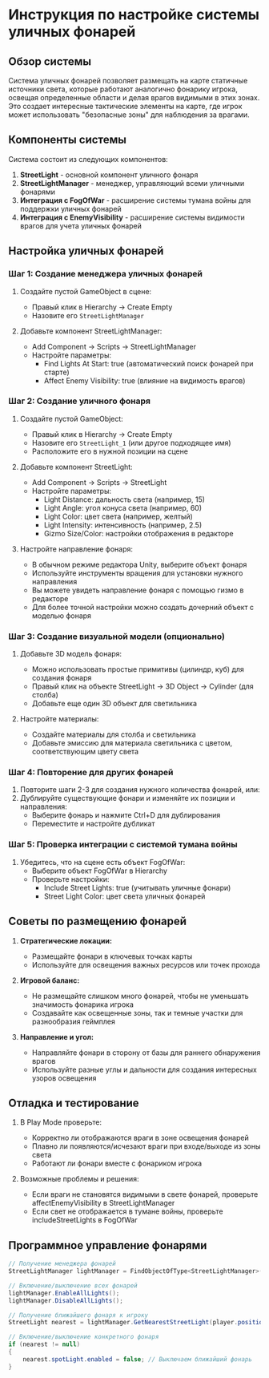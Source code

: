 # Инструкция по настройке системы уличных фонарей

## Обзор системы

Система уличных фонарей позволяет размещать на карте статичные источники света, которые работают аналогично фонарику игрока, освещая определенные области и делая врагов видимыми в этих зонах. Это создает интересные тактические элементы на карте, где игрок может использовать "безопасные зоны" для наблюдения за врагами.

## Компоненты системы

Система состоит из следующих компонентов:

1. **StreetLight** - основной компонент уличного фонаря
2. **StreetLightManager** - менеджер, управляющий всеми уличными фонарями
3. **Интеграция с FogOfWar** - расширение системы тумана войны для поддержки уличных фонарей
4. **Интеграция с EnemyVisibility** - расширение системы видимости врагов для учета уличных фонарей

## Настройка уличных фонарей

### Шаг 1: Создание менеджера уличных фонарей

1. Создайте пустой GameObject в сцене:
   - Правый клик в Hierarchy -> Create Empty
   - Назовите его `StreetLightManager`

2. Добавьте компонент StreetLightManager:
   - Add Component -> Scripts -> StreetLightManager
   - Настройте параметры:
     - Find Lights At Start: true (автоматический поиск фонарей при старте)
     - Affect Enemy Visibility: true (влияние на видимость врагов)

### Шаг 2: Создание уличного фонаря

1. Создайте пустой GameObject:
   - Правый клик в Hierarchy -> Create Empty
   - Назовите его `StreetLight_1` (или другое подходящее имя)
   - Расположите его в нужной позиции на сцене

2. Добавьте компонент StreetLight:
   - Add Component -> Scripts -> StreetLight
   - Настройте параметры:
     - Light Distance: дальность света (например, 15)
     - Light Angle: угол конуса света (например, 60)
     - Light Color: цвет света (например, желтый)
     - Light Intensity: интенсивность (например, 2.5)
     - Gizmo Size/Color: настройки отображения в редакторе

3. Настройте направление фонаря:
   - В обычном режиме редактора Unity, выберите объект фонаря
   - Используйте инструменты вращения для установки нужного направления
   - Вы можете увидеть направление фонаря с помощью гизмо в редакторе
   - Для более точной настройки можно создать дочерний объект с моделью фонаря

### Шаг 3: Создание визуальной модели (опционально)

1. Добавьте 3D модель фонаря:
   - Можно использовать простые примитивы (цилиндр, куб) для создания фонаря
   - Правый клик на объекте StreetLight -> 3D Object -> Cylinder (для столба)
   - Добавьте еще один 3D объект для светильника

2. Настройте материалы:
   - Создайте материалы для столба и светильника
   - Добавьте эмиссию для материала светильника с цветом, соответствующим цвету света

### Шаг 4: Повторение для других фонарей

1. Повторите шаги 2-3 для создания нужного количества фонарей, или:
2. Дублируйте существующие фонари и изменяйте их позиции и направления:
   - Выберите фонарь и нажмите Ctrl+D для дублирования
   - Переместите и настройте дубликат

### Шаг 5: Проверка интеграции с системой тумана войны

1. Убедитесь, что на сцене есть объект FogOfWar:
   - Выберите объект FogOfWar в Hierarchy
   - Проверьте настройки:
     - Include Street Lights: true (учитывать уличные фонари)
     - Street Light Color: цвет света уличных фонарей

## Советы по размещению фонарей

1. **Стратегические локации:**
   - Размещайте фонари в ключевых точках карты
   - Используйте для освещения важных ресурсов или точек прохода

2. **Игровой баланс:**
   - Не размещайте слишком много фонарей, чтобы не уменьшать значимость фонарика игрока
   - Создавайте как освещенные зоны, так и темные участки для разнообразия геймплея

3. **Направление и угол:**
   - Направляйте фонари в сторону от базы для раннего обнаружения врагов
   - Используйте разные углы и дальности для создания интересных узоров освещения

## Отладка и тестирование

1. В Play Mode проверьте:
   - Корректно ли отображаются враги в зоне освещения фонарей
   - Плавно ли появляются/исчезают враги при входе/выходе из зоны света
   - Работают ли фонари вместе с фонариком игрока

2. Возможные проблемы и решения:
   - Если враги не становятся видимыми в свете фонарей, проверьте affectEnemyVisibility в StreetLightManager
   - Если свет не отображается в тумане войны, проверьте includeStreetLights в FogOfWar

## Программное управление фонарями

```csharp
// Получение менеджера фонарей
StreetLightManager lightManager = FindObjectOfType<StreetLightManager>();

// Включение/выключение всех фонарей
lightManager.EnableAllLights();
lightManager.DisableAllLights();

// Получение ближайшего фонаря к игроку
StreetLight nearest = lightManager.GetNearestStreetLight(player.position);

// Включение/выключение конкретного фонаря
if (nearest != null)
{
    nearest.spotLight.enabled = false; // Выключаем ближайший фонарь
}
``` 